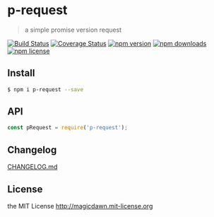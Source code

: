 # p-request
> a simple promise version request

[![Build Status](https://img.shields.io/travis/magicdawn/p-request.svg?style=flat-square)](https://travis-ci.org/magicdawn/p-request)
[![Coverage Status](https://img.shields.io/codecov/c/github/magicdawn/p-request.svg?style=flat-square)](https://codecov.io/gh/magicdawn/p-request)
[![npm version](https://img.shields.io/npm/v/p-request.svg?style=flat-square)](https://www.npmjs.com/package/p-request)
[![npm downloads](https://img.shields.io/npm/dm/p-request.svg?style=flat-square)](https://www.npmjs.com/package/p-request)
[![npm license](https://img.shields.io/npm/l/p-request.svg?style=flat-square)](http://magicdawn.mit-license.org)

## Install
```sh
$ npm i p-request --save
```

## API
```js
const pRequest = require('p-request');
```

## Changelog
[CHANGELOG.md](CHANGELOG.md)

## License
the MIT License http://magicdawn.mit-license.org